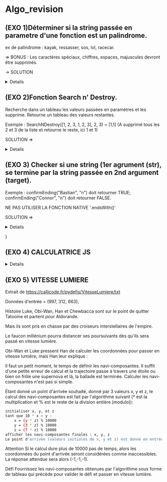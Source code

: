 # Algo_revision


## (EXO 1)Déterminer si la string passée en parametre d'une fonction est un palindrome.
 ex de palindrome : kayak, ressasser, sos, lol, racecar.
 
 => BONUS : Les caractères spéciaux, chiffres, espaces, majuscules devront être supprimés.
 
-> SOLUTION <details>
 
  
 
 
 ```js
 

 
 
 
// Un premier tableau avec le découpage des lettres que compose la string dans le sens "gauche -> droite".
var tab = [];
// Un second tableau pour le découpage dans le sens "droite -> gauche".
var tab_2 = [];


function palindrome(str) {


// On remplace les caractères spéciaux
str = str.replace(/[^0-9a-zA-Z.,''""" "]/gi, '')

// Boucle pour push dans le 1er tableau
for (let i = 0; i < str.length; i++)
  {
  tab.push(str[i]);
  
  }
  
// Boucle pour push dans le 2nd tableau
for (let i = str.length-1; i >= 0; i--)
  {
  tab_2.push(str[i]);
  
  }

  
// Comparaison des tableaux, si la valeur des 2 tableaux ne sont pas identiques, on sort de la boucle.
for (let y = 0; y < tab.length; y++)
  {
    if (tab[y] != tab_2[y])
    {
      return false;
    }
    else return true;
  }  
  

  
}



console.log(palindrome(""));


```
</details>

## (EXO 2)Fonction Search n' Destroy.
 
 Recherche dans un tableau les valeurs passées en paramètres et les supprime. Retourne un tableau des valeurs restantes.
 
 Exemple : SearchNDestroy([1, 2, 3, 1, 2, 3], 2, 3) = [1,1] (A supprimé tous les 2 et 3 de la liste et retourne le reste, ici 1 et 1)
 
 
 
 SOLUTION =>
 <details>
 
 
 ``` js
 
 function destroyer(arr,arg1,arg2) {
let tab = [];

  for (let i =0; i <=arr.length; i++)

    {
      if (arr[i] === arg1 || arr[i] === arg2)
      {
        delete (arr[i])
       
      }
     if (arr[i] != null)
     {
       tab.push(arr[i])
     }
  
    }
  
  return tab;
}

``` 
 
 </details>
 
 ## (EXO 3) Checker si une string (1er agrument (str), se termine par la string passée en 2nd argument (target).
 Exemple : confirmEnding("Bastian", "n") doit retourner TRUE;
 confirmEnding("Connor", "n") doit retourner FALSE.
 
 NE PAS UTILISER LA FONCTION NATIVE '.endsWith()'

SOLUTION =>

<details>
 
 ```js
 let tab = [];

let tab_2 = [];

function confirmEnding(str, target) {

  str = str.replace (' ','')
  for (let i = str.length-1; i >= 0; i--)
  {
    tab.push(str[i])
  }
  console.log(tab)

  for (let z = target.length-1; z >= 0; z--)

 
    {
      tab_2.push(target[z])
      
    }

 console.log(tab_2)

for (let y = 0; y < tab_2.length; y++)
  
  if (tab[y] != tab_2[y])
  {
    console.log(false)
    return false
  }
  console.log(true)
  return true;

  ```
  
</details>
  
}

## (EXO 4) CALCULATRICE JS

<details>
 <div class="container">
            <div class="row">
                <FORM NAME='unFormulaire'>
                    <input type="number" name="nb1" class="input_element"></div>
                <label for ="operator"> </label>
                <select name="operators" value="operators" id="operators" size="3">

                    <!-- ICI L'OPTION RADION EST IMPORTANTE POUR AVOIR LA REMONTEE DE LA DONNEE SELECTIONEE-->

                    <option type="radio" type name ="addition" id="addition" value="addition">+</option>
                    <option value="soustraction">-</option>
                    <option value="division">/</option>
                    <option value="multiplication">X</option>

                </select>


                <input type="number" name="nb2" class="input_element_2">
                <button type="button" onclick="operations(unFormulaire)">Go !</button>
        
                </FORM>

        </div>
                
       
    


    <script>

      



            /* ON RECUPERE LES DONNEES GRACE A LA FONCTION OPERATION */



            function operations (unFormulaire) 
            {

                /* CREATION DE VARIBALES OU SONT STOCKES LES DONNEES DU FORMULAIRE */



                

                /* nb1 POUR L'INPUT_1 */

                let nb1 = parseInt(unFormulaire.nb1.value);

                /* parseInt pour forcer la conversion de la string renvoyée par le formulaire en donnée de type NUMBER ex:("12" -> 12) */
                console.log (nb1);


                /* nb2 POUR L'INPUT_2 */

                let nb2 = parseInt(unFormulaire.nb2.value)
                console.log (nb2);



                /* operator POUR LA SELECTION RADIO DE LOPERATION SOUHAITEE */

                let operator = (unFormulaire.operators.value);
                console.log(operator);



                /* SWITCH POUR APPLIQUER LA FONCTION SOUHAITEE EN LIEN AVEC LE CHOIX DE L UTILISATEUR */
                

                /* SWITCH SUR OPERATOR POUR CONDITIONNER L APPEL A LA FONCTION SOUHAITEE */
            
              switch (operator) {
                  
                case 'soustraction':  /* LA DONNEE RENVOYEE N'EST PAS UNE STRING MAIS JS FAIT LA CONVERSION AUTO ?? */

                    return afficher(soustractionF(nb1,nb2));
                    
                break;

                case 'addition':

                    return afficher (additionF(nb1,nb2));    

                break;

                case 'division':

                    return afficher (divisionF(nb1,nb2));

                break;

                case 'multiplication':

                    return afficher (multiplicationF(nb1,nb2));

                break;
                
                
                default : 'ERREUR';
                break;
                
                    


              }}; 


              
            
            /* FONCTIONS UTILISEES */


            function soustractionF (nb1,nb2)
            {
                let resultat = nb1 - nb2;

                return resultat;
            }

            function additionF (nb1,nb2)
            {
                let resultat = nb1 + nb2;
                
                return resultat
            }

            function divisionF (nb1,nb2)
            {
                let resultat = nb1 / nb2;

                return resultat;
            }

            function multiplicationF (nb1, nb2)
            {
                let resultat = nb1 * nb2;

                return resultat;
            }

           


            function afficher (paramText)

            {

                document.write (paramText);
                document.write ('<br>');


            }

        

    </script>
    
</body>
</html>
 
 </details>
 
## (EXO 5) VITESSE LUMIERE

Extrait de https://callicode.fr/pydefis/VitesseLumiere/txt

Données d'entrée = (997, 312, 663);

Histoire Luke, Obi-Wan, Han et Chewbacca sont sur le point de quitter Tatooine et partent pour Aldorande.

Mais ils sont pris en chasse par des croiseurs interstellaires de l'empire.

Le faucon millénium pourra distancer ses poursuivants dès qu'ils sera passé en vitesse lumière.

Obi-Wan et Luke pressent Han de calculer les coordonnées pour passer en vitesse lumière, mais Han leur explique :

Il faut un petit moment, le temps de définir les navi-composantes.
Il suffit d'une petite erreur de calcul et la trajectoire passe à travers une étoile ou bien on frôle une supernova et là, la ballade est terminée.
Calculer les navi-composantes n'est pas si simple.

Étant donné un point d'arrivée souhaité, donné par 3 valeurs x, y et z, le calcul des navi-composantes est fait par l'algorithme suivant (* est la multiplication et % est le reste de la division entière (modulo)):
```bash
initialiser x, y, et z
tant que 10 * x > y :
    x = (y * z) % 10000
    y = (3 * z) % 10000
    z = (7 * z) % 10000
afficher les navi-composantes finales : x, y, z
Le point d'arrivée (valeurs initiales de x, y et z) est donné en entrée du problème.

```
</details>

Attention
Si le calcul dure plus de 10000 pas de temps, alors les coordonnées du point d'arrivée seront considérées comme inaccessibles. La réponse attendue sera alors (-1,-1,-1).

Défi
Fournissez les navi-composantes obtenues par l'algorithme sous forme de tableau qui précède pour valider le défi et passer en vitesse lumière.


 
